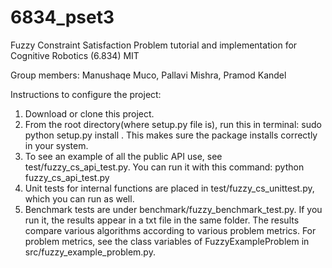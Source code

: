 # 6834_pset3

Fuzzy Constraint Satisfaction Problem tutorial and implementation for Cognitive Robotics (6.834) MIT

Group members: Manushaqe Muco, Pallavi Mishra, Pramod Kandel

Instructions to configure the project:
1. Download or clone this project.
1. From the root directory(where setup.py file is), run this in terminal: sudo python setup.py install . This makes sure the package installs correctly in your system. 
2. To see an example of all the public API use, see test/fuzzy_cs_api_test.py. You can run it with this command: python fuzzy_cs_api_test.py
3. Unit tests for internal functions are placed in test/fuzzy_cs_unittest.py, which you can run as well.
4. Benchmark tests are under benchmark/fuzzy_benchmark_test.py. If you run it, the results appear in a txt file in the same folder. The results compare various algorithms according to various problem metrics. For problem metrics, see the class variables of FuzzyExampleProblem in src/fuzzy_example_problem.py.


